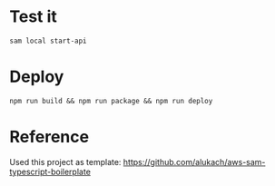 # Test it

```
sam local start-api
```

# Deploy

```
npm run build && npm run package && npm run deploy
```

# Reference

Used this project as template: https://github.com/alukach/aws-sam-typescript-boilerplate
